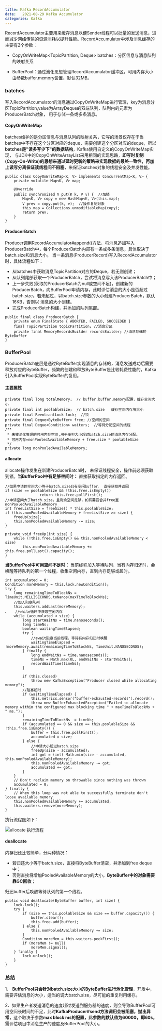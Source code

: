 ```yaml
---
title: Kafka RecordAccumulator
date:   2021-08-29 Kafka Accumulator
categories: Kafka
---
```


RecordAccumulator主要用来缓存消息以便Sender线程可以批量的发送消息，进而减少网络传输的资源消耗以提升性能。RecordAccumulator中涉及消息缓存的主要有2个参数：

* CopyOnWriteMap<TopicPartition, Deque<ProducerBatch>> batches：分区信息与消息队列的映射关系

* BufferPool：通过池化思想管理RecordAccumulator缓冲区，可用内存大小由参数buffer.memory设置，默认32MB。


### batches

写入RecordAccumulator的消息通过CopyOnWriteMap进行管理，key为消息分区TopicPartition,value为ArrayDeque的双端队列，队列内的元素为ProducerBatch对象，
用于存储一条或多条消息。

#### CopyOnWriteMap

batches维护的是分区信息与消息队列的映射关系，它写的场景仅存在于当batches中不存在这个分区对应的deque，需要创建这个分区对应的deque，所以**batches是"读多写少下"的数据结构**，Kafka使用自定义的CopyOnWriteMap实现，
与JDK中的CopyOnWriteArrayList采用相同的实现思路，**即写时复制(Copy-On-Write)的思想来通过延时更新的策略来实现数据的最终一致性，再加上读写分离保证读线程间不阻塞**，来保证batches对象的线程安全及并发性能。

```
public class CopyOnWriteMap<K, V> implements ConcurrentMap<K, V> {
    private volatile Map<K, V> map;
    
    @Override
    public synchronized V put(K k, V v) {  //加锁
        Map<K, V> copy = new HashMap<K, V>(this.map);
        V prev = copy.put(k, v);  //操作复制对象
        this.map = Collections.unmodifiableMap(copy);
        return prev;
    }
}
```

#### ProducerBatch

Producer调用RecordAccumulator#append()方法，将消息追加写入ProducerBatch中，每个ProducerBatch内部有一条或多条消息，具体取决于batch.size和消息大小。
当一条消息(ProducerRecord)写入RecordAccumulator时，具体流程如下：

* 从batches中获取消息TopicPartition对应的Deque，若无则创建；
* 从队列尾部获取一个ProducerBatch，尝试将消息写入该ProducerBatch中；
* 上一步失败(获取的ProducerBatch为null或空间不足)，创建新的ProducerBatch，向BufferPool申请内存，此时评估消息的大小是否超过batch.size，若未超过，以batch.size参数的大小创建ProducerBatch，默认16KB，否则以
消息的大小创建。
* 完成ProducerBatch构建，并添加的队列尾部。

```
public final class ProducerBatch {
    private enum FinalState { ABORTED, FAILED, SUCCEEDED }
    final TopicPartition topicPartition; //消息分区
    private final MemoryRecordsBuilder recordsBuilder; //消息存储的ByteBuffer
}
```

### BufferPool

ProducerBatch底层是通过ByteBuffer实现消息的存储的，消息发送成功后需要释放对应的ByteBuffer，频繁的创建和释放ByteBuffer是比较耗费性能的，Kafka引入BufferPool实现ByteBuffer的复用。


#### 主要属性

```
private final long totalMemory;  // buffer.buffer.memory配置，缓存空间大小
private final int poolableSize;  // batch.size   缓存空间内存块大小
private final ReentrantLock lock;  //锁
private final Deque<ByteBuffer> free; //空闲的空间
private final Deque<Condition> waiters;  //等待分配空间的线程
/**
 * 未被池化管理的可用内存空间,用于承担大小超过batch.size的消息内存分配。
 * 可用内存=nonPooledAvailableMemory + free.size * poolableSize
 */
private long nonPooledAvailableMemory; 

```

#### allocate

allocate操作发生在新建ProducerBatch时， 未保证线程安全，操作前必须获取到锁。**当BufferPool中有足够空间时：** 直接获取指定的内存返回。

```
//如果申请的空间大小等于batch.size且有空闲buffer， 直接获取并返回
if (size == poolableSize && !this.free.isEmpty()) 
                return this.free.pollFirst();
//申请空间大于batch.size，且剩余空间足够，如有需要合并free至nonPooledAvailableMemory
int freeListSize = freeSize() * this.poolableSize;
if (this.nonPooledAvailableMemory + freeListSize >= size) {
    freeUp(size);
    this.nonPooledAvailableMemory -= size;
}

private void freeUp(int size) {
    while (!this.free.isEmpty() && this.nonPooledAvailableMemory < size)
        this.nonPooledAvailableMemory += this.free.pollLast().capacity();
}
```

**当BufferPool中可用空间不足时：** 当前线程加入等待队列，当有内存归还时，会唤醒等待队列的第一个线程，收集空闲内存，直到内存足够或超时。

```
int accumulated = 0;
Condition moreMemory = this.lock.newCondition();
try {
    long remainingTimeToBlockNs = TimeUnit.MILLISECONDS.toNanos(maxTimeToBlockMs);
    //加入阻塞队列
    this.waiters.addLast(moreMemory);
、   //while循环中获取空闲内存
    while (accumulated < size) {
        long startWaitNs = time.nanoseconds();
        long timeNs;
        boolean waitingTimeElapsed;
        try {
            //await阻塞当前线程，等待有内存归还时唤醒
            waitingTimeElapsed = !moreMemory.await(remainingTimeToBlockNs, TimeUnit.NANOSECONDS);
        } finally {
            long endWaitNs = time.nanoseconds();
            timeNs = Math.max(0L, endWaitNs - startWaitNs);
            recordWaitTime(timeNs);
        }

        if (this.closed)
            throw new KafkaException("Producer closed while allocating memory");
        //阻塞超时
        if (waitingTimeElapsed) {
            this.metrics.sensor("buffer-exhausted-records").record();
            throw new BufferExhaustedException("Failed to allocate memory within the configured max blocking time " + maxTimeToBlockMs + " ms.");
        }
        remainingTimeToBlockNs -= timeNs;
        if (accumulated == 0 && size == this.poolableSize && !this.free.isEmpty()) {
            buffer = this.free.pollFirst();
            accumulated = size;
        } else {
            //申请大小超过batch.size
            freeUp(size - accumulated);
            int got = (int) Math.min(size - accumulated, this.nonPooledAvailableMemory);
            this.nonPooledAvailableMemory -= got;
            accumulated += got;
        }
    }
    // Don't reclaim memory on throwable since nothing was thrown
    accumulated = 0;
} finally {
    // When this loop was not able to successfully terminate don't loose available memory
    this.nonPooledAvailableMemory += accumulated;
    this.waiters.remove(moreMemory);
}
```



执行流程图如下：

![allocate 执行流程](https://raw.githubusercontent.com/GuanN1ng/diagrams/main/com.guann1n9.diagrams/kakfa/bufferPool.png)

#### deallocate

内存归还比较简单，分两种情况：

* 若归还大小等于batch.size，直接将ByteBuffer清空，并添加到free deque中；
* 否则直接将增加PooledAvailableMemory的大小，**ByteBuffer中的对象需要靠GC回收**；

归还buffer后唤醒等待队列的第一个线程。

```
public void deallocate(ByteBuffer buffer, int size) {
    lock.lock();
    try {
        if (size == this.poolableSize && size == buffer.capacity()) {
            buffer.clear();
            this.free.add(buffer);
        } else {
            this.nonPooledAvailableMemory += size;
        }
        Condition moreMem = this.waiters.peekFirst();
        if (moreMem != null)
            moreMem.signal();
    } finally {
        lock.unlock();
    }
}
```

### 总结

1、 **BufferPool只会针对batch.size大小的ByteBuffer进行池化管理**，开发中，需要评估消息的大小，适当的调大batch.size，尽可能的重复利用缓存。

2、如果生产者发送消息的速度超过发送到服务器的速度，则会导致BufferPool可用空间长时间的不足，此时**KafkaProducer#send方法调用会被阻塞，抛出异常**，这个取决于参数**max block ms的配置，此参数的默认值为60000，即60s**。
需评估项目中消息生产的速度及BufferPool的大小。